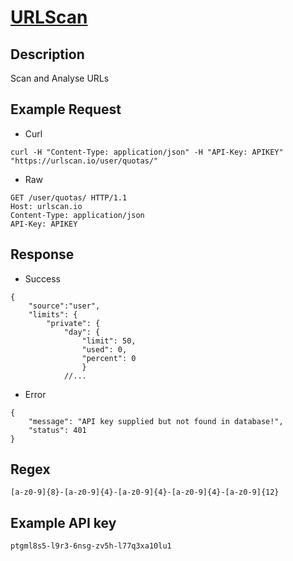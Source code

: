 # [URLScan](https://urlscan.io/docs/api/)

## __Description__
Scan and Analyse URLs

## __Example Request__
* Curl
```
curl -H "Content-Type: application/json" -H "API-Key: APIKEY" "https://urlscan.io/user/quotas/"
```

* Raw
```
GET /user/quotas/ HTTP/1.1
Host: urlscan.io
Content-Type: application/json
API-Key: APIKEY
```

## __Response__
* Success
```
{
	"source":"user",
	"limits": {
		"private": {
			"day": {
				"limit": 50,
				"used": 0,
				"percent": 0
				}
			//...
```
* Error
```
{
	"message": "API key supplied but not found in database!",
	"status": 401
} 
```

## __Regex__
```
[a-z0-9]{8}-[a-z0-9]{4}-[a-z0-9]{4}-[a-z0-9]{4}-[a-z0-9]{12}
```

## __Example API key__
```
ptgml8s5-l9r3-6nsg-zv5h-l77q3xa10lu1
```
